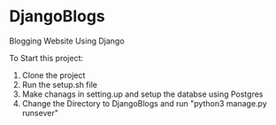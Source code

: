 # DjangoBlogs
Blogging Website Using Django

To Start this project:
1. Clone the project
2. Run the setup.sh file
3. Make chanags in setting.up and setup the databse using Postgres
4. Change the Directory to DjangoBlogs  and run "python3 manage.py runsever"

